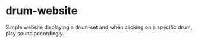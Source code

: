 # drum-website
Simple website displaying a drum-set and when clicking on a specific drum, play sound accordingly.
